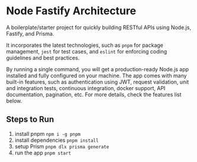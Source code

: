 # Node Fastify Architecture

A boilerplate/starter project for quickly building RESTful APIs using Node.js, Fastify, and Prisma.

It incorporates the latest technologies, such as `pnpm` for package management, `jest` for test cases, and `eslint` for enforcing coding guidelines and best practices.

By running a single command, you will get a production-ready Node.js app installed and fully configured on your machine. The app comes with many built-in features, such as authentication using JWT, request validation, unit and integration tests, continuous integration, docker support, API documentation, pagination, etc. For more details, check the features list below.

## Steps to Run

1. install pnpm `npm i -g pnpm`
2. install dependencies `pnpm install`
3. setup Prism `pnpm dlx prisma generate`
4. run the app `pnpm start`
